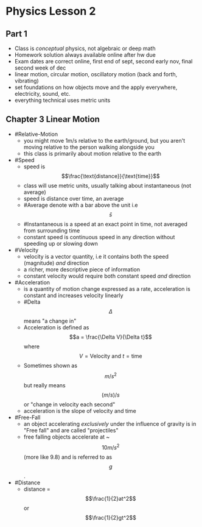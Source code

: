 # Physics Lesson 2
## Part 1
- Class is *conceptual* physics, not algebraic or deep math
- Homework solution always available online after hw due
- Exam dates are correct online, first end of sept, second early nov, final second week of dec
- linear motion, circular motion, oscillatory motion (back and forth, vibrating)
- set foundations on how objects move and the apply everywhere, electricity, sound, etc.
- everything technical uses metric units
## Chapter 3 Linear Motion
- #Relative-Motion
  - you might move 1m/s relative to the earth/ground, but you aren't moving relative to the person walking alongside you
  - this class is primarily about motion relative to the earth
- #Speed
  - speed is $$\frac{\text{distance}}{\text{time}}$$
  - class will use metric units, usually talking about instantaneous (not average)
  - speed is distance over time, an average
  - #Average denote with a bar above the unit i.e $$\bar{s}$$
  - #Instantaneous is a speed at an exact point in time, not averaged from surrounding time
  - constant speed is continuous speed in any direction without speeding up or slowing down
- #Velocity
  - velocity is a vector quantity, i.e it contains both the speed (magnitude) *and* direction
  - a richer, more descriptive piece of information
  - constant velocity would require both constant speed *and* direction
- #Acceleration
  - is a quantity of motion change expressed as a rate, acceleration is constant and increases velocity linearly
  - #Delta $$\Delta$$ means "a change in"
  - Acceleration is defined as $$a = \frac{\Delta V}{\Delta t}$$ where $$V = \text{Velocity and } t = \text{time}$$
  - Sometimes shown as $$m/s^2$$ but really means $$(m/s)/s$$ or "change in velocity each second"
  - acceleration is the slope of velocity and time
- #Free-Fall
  - an object accelerating *exclusively* under the influence of gravity is in "Free fall" and are called "projectiles"
  - free falling objects accelerate at ~$$10m/s^2$$ (more like 9.8) and is referred to as $$g$$.
 - #Distance
   - distance = $$\frac{1}{2}at^2$$ or $$\frac{1}{2}gt^2$$
